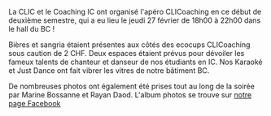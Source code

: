 La CLIC et le Coaching IC ont organisé l'apéro CLICoaching en ce début de deuxième semestre, qui a eu lieu le jeudi 27 février de 18h00 à 22h00 dans le hall du BC !

Bières et sangria étaient présentes aux côtés des ecocups CLICoaching sous caution de 2 CHF. Deux espaces étaient prévus pour dévoiler les fameux talents de chanteur et danseur de nos étudiants en IC. Nos Karaoké et Just Dance ont fait vibrer les vitres de notre bâtiment BC.

De nombreuses photos ont également été prises tout au long de la soirée par Marine Bossanne et Rayan Daod. L'album photos se trouve sur [notre page Facebook](https://www.facebook.com/pg/clic.epfl/photos/?tab=album&album_id=3018130131564500)

